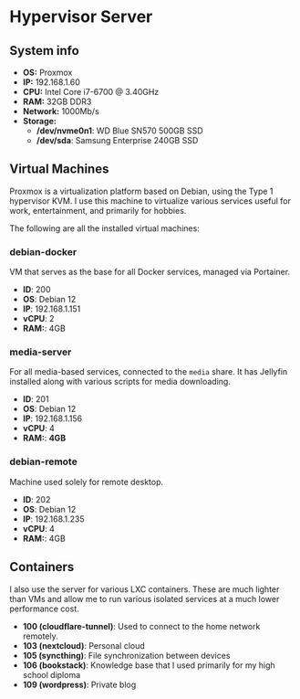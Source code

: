 # Hypervisor Server

## System info

- **OS:** Proxmox
- **IP:** 192.168.1.60
- **CPU:** Intel Core i7-6700 @ 3.40GHz
- **RAM:** 32GB DDR3
- **Network:** 1000Mb/s
- **Storage:** 
    - **/dev/nvme0n1**: WD Blue SN570 500GB SSD
    - **/dev/sda**: Samsung Enterprise 240GB SSD

## Virtual Machines

Proxmox is a virtualization platform based on Debian, using the Type 1 hypervisor KVM. I use this machine to virtualize various services useful for work, entertainment, and primarily for hobbies.

The following are all the installed virtual machines:

### **debian-docker**

VM that serves as the base for all Docker services, managed via Portainer.

- **ID**: 200
- **OS**: Debian 12
- **IP**: 192.168.1.151
- **vCPU**: 2
- **RAM:**: 4GB

### **media-server**

For all media-based services, connected to the `media` share. It has Jellyfin installed along with various scripts for media downloading.

- **ID**: 201
- **OS**: Debian 12
- **IP**: 192.168.1.156
- **vCPU**: 4
- **RAM:**: **4GB**

### **debian-remote**

Machine used solely for remote desktop.

- **ID**: 202
- **OS**: Debian 12
- **IP**: 192.168.1.235
- **vCPU**: 4
- **RAM:**: 4GB

## Containers

I also use the server for various LXC containers. These are much lighter than VMs and allow me to run various isolated services at a much lower performance cost.

- **100 (cloudflare-tunnel)**: Used to connect to the home network remotely.
- **103 (nextcloud)**: Personal cloud
- **105 (syncthing)**: File synchronization between devices
- **106 (bookstack)**: Knowledge base that I used primarily for my high school diploma
- **109 (wordpress)**: Private blog